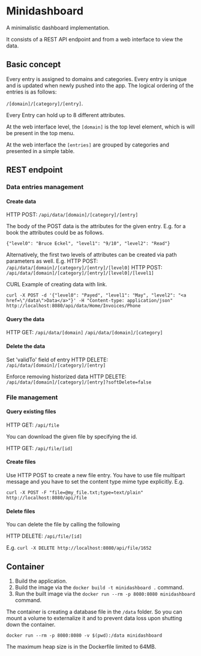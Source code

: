 # Minidashboard
A minimalistic dashboard implementation.

It consists of a REST API endpoint and from a web interface to view the data.


## Basic concept

Every entry is assigned to domains and categories. Every entry is unique and is updated
when newly pushed into the app. The logical ordering of the entries is as follows:

`/[domain]/[category]/[entry]`.

Every Entry can hold up to 8 different attributes.

At the web interface level, the `[domain]` is the top level element, which is
will be present in the top menu.

At the web interface the `[entries]` are grouped by categories and presented in
a simple table.


## REST endpoint

### Data entries management

#### Create data

HTTP POST: `/api/data/[domain]/[category]/[entry]`

The body of the POST data is the attributes for the given entry. E.g. for a book the attributes
could be as follows.

`{"level0": "Bruce Eckel", "level1": "9/10", "level2": "Read"}`

Alternatively, the first two levels of attributes can be created via path parameters as well. E.g.
 HTTP POST: `/api/data/[domain]/[category]/[entry]/[level0]`
 HTTP POST: `/api/data/[domain]/[category]/[entry]/[level0]/[level1]`
 
CURL Example of creating data with link.
 
 `curl -X POST -d '{"level0": "Payed", "level1": "May", "level2": "<a href=\"/data\">Data</a>"}' -H "Content-type: application/json" http://localhost:8080/api/data/Home/Invoices/Phone`

#### Query the data

HTTP GET: 
`/api/data/[domain]`
`/api/data/[domain]/[category]`

#### Delete the data
Set 'validTo' field of entry
HTTP DELETE: `/api/data/[domain]/[category]/[entry]`

Enforce removing historized data
HTTP DELETE: `/api/data/[domain]/[category]/[entry]?softDelete=false`


### File management

#### Query existing files

HTTP GET: `/api/file`

You can download the given file by specifying the id.

HTTP GET: `/api/file/[id]`

#### Create files

Use HTTP POST to create a new file entry. You have to use file multipart message and you have to set the content type mime type explicitly. E.g.

`curl -X POST -F "file=@my_file.txt;type=text/plain" http://localhost:8080/api/file`

#### Delete files

You can delete the file by calling the following

HTTP DELETE: `/api/file/[id]`

E.g. `curl -X DELETE http://localhost:8080/api/file/1652`

## Container

1. Build the application.
2. Build the image via the `docker build -t minidashboard .` command.
3. Run the built image via the `docker run --rm -p 8080:8080 minidashboard` command.

The container is creating a database file in the `/data` folder. So you can mount a volume to externalize
it and to prevent data loss upon shutting down the container.

`docker run --rm -p 8080:8080 -v $(pwd):/data minidashboard`

The maximum heap size is in the Dockerfile limited to 64MB.
